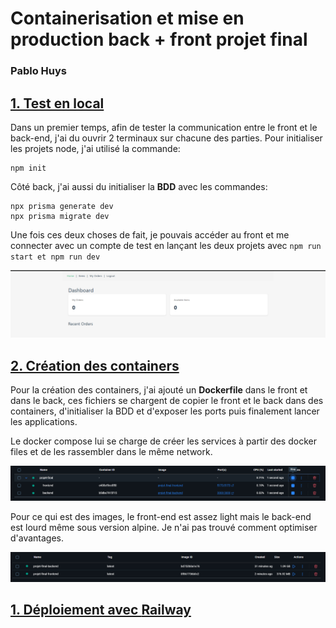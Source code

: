 # Containerisation et mise en production back + front projet final
### Pablo Huys

## <u>1. Test en local</u>

Dans un premier temps, afin de tester la communication entre le front et le back-end,
j'ai du ouvrir 2 terminaux sur chacune des parties. Pour initialiser les projets node,
j'ai utilisé la commande:
```
npm init
```

Côté back, j'ai aussi du initialiser la **BDD** avec les commandes:
```
npx prisma generate dev
npx prisma migrate dev
```
Une fois ces deux choses de fait, je pouvais accéder au front et me connecter avec un
compte de test en lançant les deux projets avec ``npm run start et npm run dev``

![connexion](./images/connect.PNG)

## <u>2. Création des containers</u>

Pour la création des containers, j'ai ajouté un **Dockerfile** dans le front et dans le back,
ces fichiers se chargent de copier le front et le back dans des containers, d'initialiser la BDD
et d'exposer les ports puis finalement lancer les applications.

Le docker compose lui se charge de créer les services à partir des docker files et de les rassembler dans le 
même network.

![connexion](./images/containers.PNG)

Pour ce qui est des images, le front-end est assez light mais le back-end est lourd même
sous version alpine. Je n'ai pas trouvé comment optimiser d'avantages.

![connexion](./images/images.PNG)

## <u>1. Déploiement avec **Railway**</u>